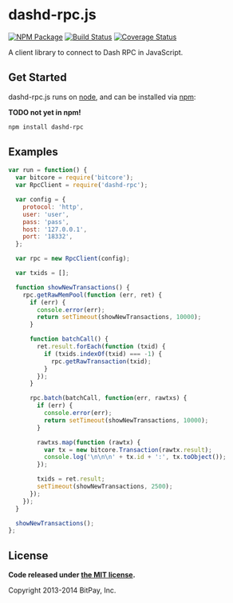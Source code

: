 dashd-rpc.js
===============

[![NPM Package](https://img.shields.io/npm/v/dashd-rpc.svg?style=flat-square)](https://www.npmjs.org/package/dashd-rpc)
[![Build Status](https://img.shields.io/travis/isysd/dashd-rpc.svg?branch=master&style=flat-square)](https://travis-ci.org/isysd/dashd-rpc)
[![Coverage Status](https://img.shields.io/coveralls/isysd/dashd-rpc.svg?style=flat-square)](https://coveralls.io/r/isysd/dashd-rpc?branch=master)

A client library to connect to Dash RPC in JavaScript.

## Get Started

dashd-rpc.js runs on [node](http://nodejs.org/), and can be installed via [npm](https://npmjs.org/):

__TODO not yet in npm!__

```bash
npm install dashd-rpc
```

## Examples

```javascript
var run = function() {
  var bitcore = require('bitcore');
  var RpcClient = require('dashd-rpc');

  var config = {
    protocol: 'http',
    user: 'user',
    pass: 'pass',
    host: '127.0.0.1',
    port: '18332',
  };

  var rpc = new RpcClient(config);

  var txids = [];

  function showNewTransactions() {
    rpc.getRawMemPool(function (err, ret) {
      if (err) {
        console.error(err);
        return setTimeout(showNewTransactions, 10000);
      }

      function batchCall() {
        ret.result.forEach(function (txid) {
          if (txids.indexOf(txid) === -1) {
            rpc.getRawTransaction(txid);
          }
        });
      }

      rpc.batch(batchCall, function(err, rawtxs) {
        if (err) {
          console.error(err);
          return setTimeout(showNewTransactions, 10000);
        }

        rawtxs.map(function (rawtx) {
          var tx = new bitcore.Transaction(rawtx.result);
          console.log('\n\n\n' + tx.id + ':', tx.toObject());
        });

        txids = ret.result;
        setTimeout(showNewTransactions, 2500);
      });
    });
  }

  showNewTransactions();
};
```

## License

**Code released under [the MIT license](https://github.com/bitpay/bitcore/blob/master/LICENSE).**

Copyright 2013-2014 BitPay, Inc.
